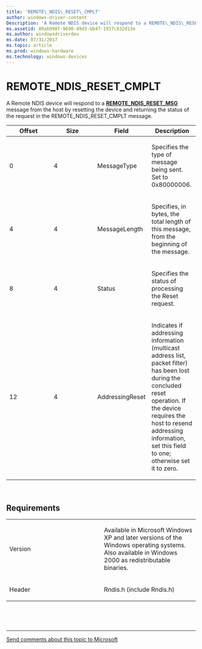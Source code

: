 ```yaml
---
title: 'REMOTE\_NDIS\_RESET\_CMPLT'
author: windows-driver-content
Description: 'A Remote NDIS device will respond to a REMOTE\_NDIS\_RESET\_MSG message from the host by resetting the device and returning the status of the request in the REMOTE\_NDIS\_RESET\_CMPLT message.'
ms.assetid: 80ab998f-9690-49d3-bb47-1937c832d13e
ms.author: windowsdriverdev
ms.date: 07/31/2017
ms.topic: article
ms.prod: windows-hardware
ms.technology: windows-devices
---
```


# REMOTE\_NDIS\_RESET\_CMPLT


A Remote NDIS device will respond to a [**REMOTE\_NDIS\_RESET\_MSG**](remote-ndis-reset-msg.md) message from the host by resetting the device and returning the status of the request in the REMOTE\_NDIS\_RESET\_CMPLT message.

<table>
<colgroup>
<col width="25%" />
<col width="25%" />
<col width="25%" />
<col width="25%" />
</colgroup>
<thead>
<tr class="header">
<th>Offset</th>
<th>Size</th>
<th>Field</th>
<th>Description</th>
</tr>
</thead>
<tbody>
<tr class="odd">
<td><p>0</p></td>
<td><p>4</p></td>
<td><p>MessageType</p></td>
<td><p>Specifies the type of message being sent. Set to 0x80000006.</p></td>
</tr>
<tr class="even">
<td><p>4</p></td>
<td><p>4</p></td>
<td><p>MessageLength</p></td>
<td><p>Specifies, in bytes, the total length of this message, from the beginning of the message.</p></td>
</tr>
<tr class="odd">
<td><p>8</p></td>
<td><p>4</p></td>
<td><p>Status</p></td>
<td><p>Specifies the status of processing the Reset request.</p></td>
</tr>
<tr class="even">
<td><p>12</p></td>
<td><p>4</p></td>
<td><p>AddressingReset</p></td>
<td><p>Indicates if addressing information (multicast address list, packet filter) has been lost during the concluded reset operation. If the device requires the host to resend addressing information, set this field to one; otherwise set it to zero.</p></td>
</tr>
</tbody>
</table>

 

Requirements
------------

<table>
<colgroup>
<col width="50%" />
<col width="50%" />
</colgroup>
<tbody>
<tr class="odd">
<td><p>Version</p></td>
<td><p>Available in Microsoft Windows XP and later versions of the Windows operating systems. Also available in Windows 2000 as redistributable binaries.</p></td>
</tr>
<tr class="even">
<td><p>Header</p></td>
<td>Rndis.h (include Rndis.h)</td>
</tr>
</tbody>
</table>

 

 


--------------------
[Send comments about this topic to Microsoft](mailto:wsddocfb@microsoft.com?subject=Documentation%20feedback%20%5Bnetvista\netvista%5D:%20REMOTE_NDIS_RESET_CMPLT%20%20RELEASE:%20%287/31/2017%29&body=%0A%0APRIVACY%20STATEMENT%0A%0AWe%20use%20your%20feedback%20to%20improve%20the%20documentation.%20We%20don't%20use%20your%20email%20address%20for%20any%20other%20purpose,%20and%20we'll%20remove%20your%20email%20address%20from%20our%20system%20after%20the%20issue%20that%20you're%20reporting%20is%20fixed.%20While%20we're%20working%20to%20fix%20this%20issue,%20we%20might%20send%20you%20an%20email%20message%20to%20ask%20for%20more%20info.%20Later,%20we%20might%20also%20send%20you%20an%20email%20message%20to%20let%20you%20know%20that%20we've%20addressed%20your%20feedback.%0A%0AFor%20more%20info%20about%20Microsoft's%20privacy%20policy,%20see%20http://privacy.microsoft.com/en-us/default.aspx. "Send comments about this topic to Microsoft")


